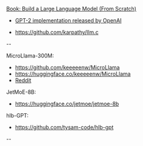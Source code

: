 [Book: Build a Large Language Model (From Scratch)](https://www.manning.com/books/build-a-large-language-model-from-scratch)

- [GPT-2 implementation released by OpenAI](https://github.com/openai/gpt-2)

- https://github.com/karpathy/llm.c

--

MicroLlama-300M:  
- https://github.com/keeeeenw/MicroLlama 
- https://huggingface.co/keeeeenw/MicroLlama
- [Reddit](https://reddit.com/r/LocalLLaMA/comments/1bs5cgd/i_pretrained_a_llamabased_300m_llm_and_it/?utm_source=ainews&utm_medium=email&utm_campaign=ainews-adamw-aarond)

JetMoE-8B:
- https://huggingface.co/jetmoe/jetmoe-8b

hlb-GPT:
- https://github.com/tysam-code/hlb-gpt

--


